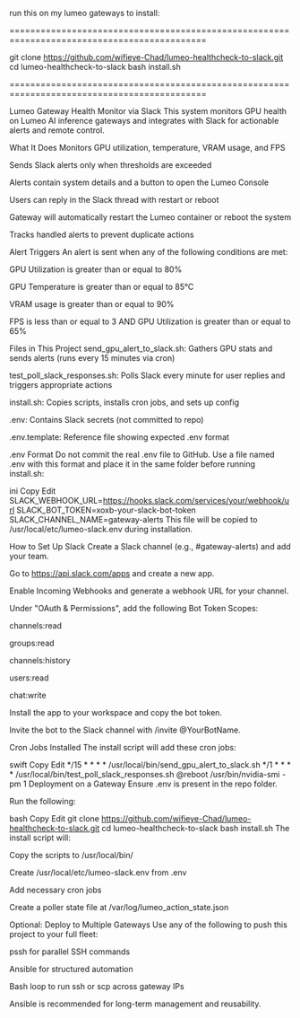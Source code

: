 run this on my lumeo gateways to install:

============================================================================================

git clone https://github.com/wifieye-Chad/lumeo-healthcheck-to-slack.git
cd lumeo-healthcheck-to-slack
bash install.sh

============================================================================================

Lumeo Gateway Health Monitor via Slack
This system monitors GPU health on Lumeo AI inference gateways and integrates with Slack for actionable alerts and remote control.

What It Does
Monitors GPU utilization, temperature, VRAM usage, and FPS

Sends Slack alerts only when thresholds are exceeded

Alerts contain system details and a button to open the Lumeo Console

Users can reply in the Slack thread with restart or reboot

Gateway will automatically restart the Lumeo container or reboot the system

Tracks handled alerts to prevent duplicate actions

Alert Triggers
An alert is sent when any of the following conditions are met:

GPU Utilization is greater than or equal to 80%

GPU Temperature is greater than or equal to 85°C

VRAM usage is greater than or equal to 90%

FPS is less than or equal to 3 AND GPU Utilization is greater than or equal to 65%

Files in This Project
send_gpu_alert_to_slack.sh: Gathers GPU stats and sends alerts (runs every 15 minutes via cron)

test_poll_slack_responses.sh: Polls Slack every minute for user replies and triggers appropriate actions

install.sh: Copies scripts, installs cron jobs, and sets up config

.env: Contains Slack secrets (not committed to repo)

.env.template: Reference file showing expected .env format

.env Format
Do not commit the real .env file to GitHub. Use a file named .env with this format and place it in the same folder before running install.sh:

ini
Copy
Edit
SLACK_WEBHOOK_URL=https://hooks.slack.com/services/your/webhook/url
SLACK_BOT_TOKEN=xoxb-your-slack-bot-token
SLACK_CHANNEL_NAME=gateway-alerts
This file will be copied to /usr/local/etc/lumeo-slack.env during installation.

How to Set Up Slack
Create a Slack channel (e.g., #gateway-alerts) and add your team.

Go to https://api.slack.com/apps and create a new app.

Enable Incoming Webhooks and generate a webhook URL for your channel.

Under "OAuth & Permissions", add the following Bot Token Scopes:

channels:read

groups:read

channels:history

users:read

chat:write

Install the app to your workspace and copy the bot token.

Invite the bot to the Slack channel with /invite @YourBotName.

Cron Jobs Installed
The install script will add these cron jobs:

swift
Copy
Edit
*/15 * * * * /usr/local/bin/send_gpu_alert_to_slack.sh
*/1 * * * * /usr/local/bin/test_poll_slack_responses.sh
@reboot /usr/bin/nvidia-smi -pm 1
Deployment on a Gateway
Ensure .env is present in the repo folder.

Run the following:

bash
Copy
Edit
git clone https://github.com/wifieye-Chad/lumeo-healthcheck-to-slack.git
cd lumeo-healthcheck-to-slack
bash install.sh
The install script will:

Copy the scripts to /usr/local/bin/

Create /usr/local/etc/lumeo-slack.env from .env

Add necessary cron jobs

Create a poller state file at /var/log/lumeo_action_state.json

Optional: Deploy to Multiple Gateways
Use any of the following to push this project to your full fleet:

pssh for parallel SSH commands

Ansible for structured automation

Bash loop to run ssh or scp across gateway IPs

Ansible is recommended for long-term management and reusability.
